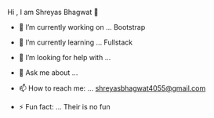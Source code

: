    Hi , I am Shreyas Bhagwat 👋

- 🔭 I’m currently working on ... Bootstrap
- 🌱 I’m currently learning ... Fullstack

- 🤔 I’m looking for help with ... 
- 💬 Ask me about ... 
- 📫 How to reach me: ... shreyasbhagwat4055@gmail.com

- ⚡ Fun fact: ... Their is no fun

